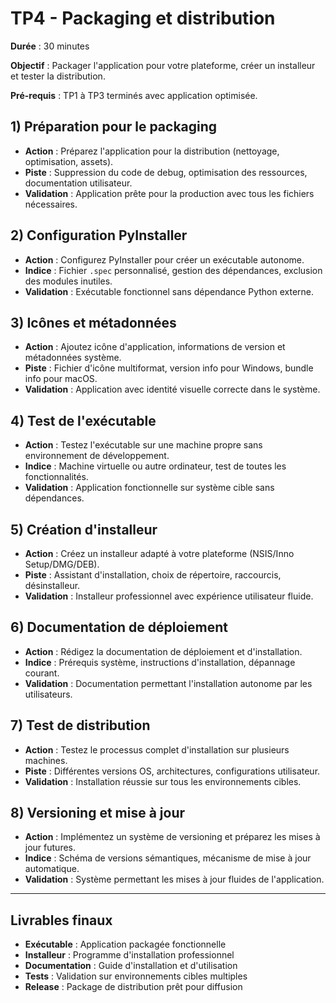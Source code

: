 # TP4 - Packaging et distribution

**Durée** : 30 minutes

**Objectif** : Packager l'application pour votre plateforme, créer un installeur et tester la distribution.

**Pré-requis** : TP1 à TP3 terminés avec application optimisée.

## 1) Préparation pour le packaging

- **Action** : Préparez l'application pour la distribution (nettoyage, optimisation, assets).
- **Piste** : Suppression du code de debug, optimisation des ressources, documentation utilisateur.
- **Validation** : Application prête pour la production avec tous les fichiers nécessaires.

## 2) Configuration PyInstaller

- **Action** : Configurez PyInstaller pour créer un exécutable autonome.
- **Indice** : Fichier `.spec` personnalisé, gestion des dépendances, exclusion des modules inutiles.
- **Validation** : Exécutable fonctionnel sans dépendance Python externe.

## 3) Icônes et métadonnées

- **Action** : Ajoutez icône d'application, informations de version et métadonnées système.
- **Piste** : Fichier d'icône multiformat, version info pour Windows, bundle info pour macOS.
- **Validation** : Application avec identité visuelle correcte dans le système.

## 4) Test de l'exécutable

- **Action** : Testez l'exécutable sur une machine propre sans environnement de développement.
- **Indice** : Machine virtuelle ou autre ordinateur, test de toutes les fonctionnalités.
- **Validation** : Application fonctionnelle sur système cible sans dépendances.

## 5) Création d'installeur

- **Action** : Créez un installeur adapté à votre plateforme (NSIS/Inno Setup/DMG/DEB).
- **Piste** : Assistant d'installation, choix de répertoire, raccourcis, désinstalleur.
- **Validation** : Installeur professionnel avec expérience utilisateur fluide.

## 6) Documentation de déploiement

- **Action** : Rédigez la documentation de déploiement et d'installation.
- **Indice** : Prérequis système, instructions d'installation, dépannage courant.
- **Validation** : Documentation permettant l'installation autonome par les utilisateurs.

## 7) Test de distribution

- **Action** : Testez le processus complet d'installation sur plusieurs machines.
- **Piste** : Différentes versions OS, architectures, configurations utilisateur.
- **Validation** : Installation réussie sur tous les environnements cibles.

## 8) Versioning et mise à jour

- **Action** : Implémentez un système de versioning et préparez les mises à jour futures.
- **Indice** : Schéma de versions sémantiques, mécanisme de mise à jour automatique.
- **Validation** : Système permettant les mises à jour fluides de l'application.

---

## Livrables finaux

- **Exécutable** : Application packagée fonctionnelle
- **Installeur** : Programme d'installation professionnel  
- **Documentation** : Guide d'installation et d'utilisation
- **Tests** : Validation sur environnements cibles multiples
- **Release** : Package de distribution prêt pour diffusion

